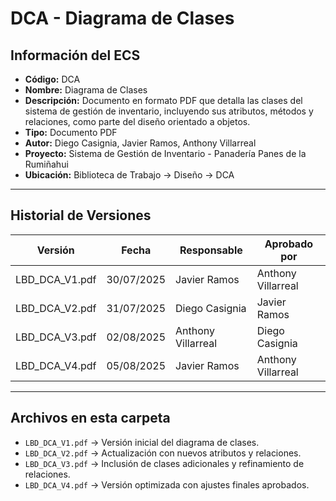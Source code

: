 # DCA - Diagrama de Clases

## Información del ECS
- **Código:** DCA  
- **Nombre:** Diagrama de Clases  
- **Descripción:** Documento en formato PDF que detalla las clases del sistema de gestión de inventario, incluyendo sus atributos, métodos y relaciones, como parte del diseño orientado a objetos.  
- **Tipo:** Documento PDF  
- **Autor:** Diego Casignia, Javier Ramos, Anthony Villarreal  
- **Proyecto:** Sistema de Gestión de Inventario - Panadería Panes de la Rumiñahui  
- **Ubicación:** Biblioteca de Trabajo → Diseño → DCA  

---

## Historial de Versiones

| Versión           | Fecha       | Responsable       | Aprobado por      |
|-------------------|------------|-------------------|-------------------|
| LBD_DCA_V1.pdf    | 30/07/2025 | Javier Ramos      | Anthony Villarreal |
| LBD_DCA_V2.pdf    | 31/07/2025 | Diego Casignia    | Javier Ramos      |
| LBD_DCA_V3.pdf    | 02/08/2025 | Anthony Villarreal | Diego Casignia    |
| LBD_DCA_V4.pdf    | 05/08/2025 | Javier Ramos      | Anthony Villarreal |

---

## Archivos en esta carpeta
- `LBD_DCA_V1.pdf` → Versión inicial del diagrama de clases.  
- `LBD_DCA_V2.pdf` → Actualización con nuevos atributos y relaciones.  
- `LBD_DCA_V3.pdf` → Inclusión de clases adicionales y refinamiento de relaciones.  
- `LBD_DCA_V4.pdf` → Versión optimizada con ajustes finales aprobados.  
